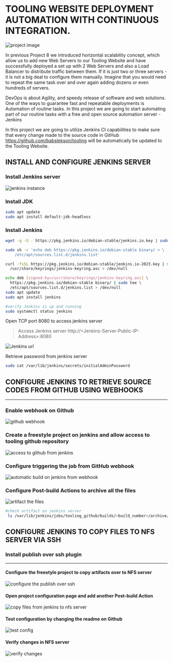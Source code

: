 # TOOLING WEBSITE DEPLOYMENT AUTOMATION WITH CONTINUOUS INTEGRATION.
![project image](pbl9/pj.png)

In previous Project 8 we introduced horizontal scalability concept, which allow us to add new Web Servers to our Tooling Website and have successfully deployed a set up with 2 Web Servers and also a Load Balancer to distribute traffic between them. If it is just two or three servers - it is not a big deal to configure them manually. Imagine that you would need to repeat the same task over and over again adding dozens or even hundreds of servers.

DevOps is about Agility, and speedy release of software and web solutions. One of the ways to guarantee fast and repeatable deployments is Automation of routine tasks.
In this project we are going to start automating part of our routine tasks with a free and open source automation server - Jenkins

In this project we are going to utilize Jenkins CI capabilities to make sure that every change made to the source code in GitHub https://github.com/babslekson/tooling will be automatically be updated to the Tooling Website.

## INSTALL AND CONFIGURE JENKINS SERVER
### Install Jenkins server
![ jenkins instance](pbl9/jenkinsinstance.png)
### Install JDK
```bash
sudo apt update
sudo apt install default-jdk-headless
```
### Install Jenkins

```bash
wget -q -O - https://pkg.jenkins.io/debian-stable/jenkins.io.key | sudo apt-key add -

sudo sh -c 'echo deb https://pkg.jenkins.io/debian-stable binary/ > \
    /etc/apt/sources.list.d/jenkins.list'

curl -fsSL https://pkg.jenkins.io/debian-stable/jenkins.io-2023.key | sudo tee \
  /usr/share/keyrings/jenkins-keyring.asc > /dev/null

echo deb [signed-by=/usr/share/keyrings/jenkins-keyring.asc] \
  https://pkg.jenkins.io/debian-stable binary/ | sudo tee \
  /etc/apt/sources.list.d/jenkins.list > /dev/null
sudo apt update 
sudo apt install jenkins

#verify Jenkins is up and running
sudo systemctl status jenkins
```
Open TCP port 8080 to access jenkins server
> Access Jenkins server http://\<Jenkins-Server-Public-IP-Address>:8080

![Jenkins url](pbl9/jenkinsurl.png)


Retrieve password from jenkins server
```bash
sudo cat /var/lib/jenkins/secrets/initialAdminPassword
```
## CONFIGURE JENKINS TO RETRIEVE SOURCE CODES FROM GITHUB USING WEBHOOKS
---
### Enable webhook on Github
![github webhook](pbl9/githubwebhook.png)
### Create a freestyle project on jenkins and allow access to tooling github repository
![access to github from jenkins](pbl9/jenkinsgithub.png)
### Configure triggering the job from GitHub webhook
![automatic build on jenkins from webhook](pbl9/buildtrigger.png)
### Configure Post-build Actions to archive all the files
![artifact the files](pbl9/artifacts.png)
```bash
#check artifact on jenkins server
 ls /var/lib/jenkins/jobs/tooling_github/builds/<build_number>/archive/
 ```
 ## CONFIGURE JENKINS TO COPY FILES TO NFS SERVER VIA SSH
 ### Install publish over ssh plugin 
 ---
 
 #### Configure the freestyle project to copy artifacts over to NFS server
 ![ configure the publish over ssh](pbl9/publishoverssh.png)

#### Open project configuration page and add another Post-build Action
![copy files from jenkins to nfs server](pbl9/postbuild.png)

#### Test configuration by changing the readme on Github
![test config](pbl9/jenkinstonfs.png)

#### Verify changes in NFS server
![verify changes](pbl9/nfschanges.png) 

